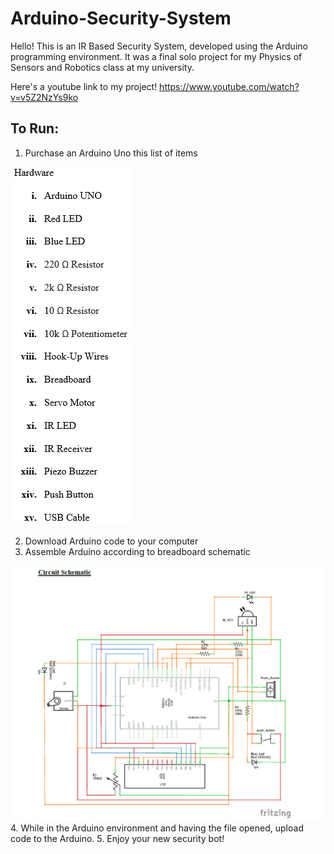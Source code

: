 # Arduino-Security-System

Hello! This is an IR Based Security System, developed using the Arduino programming environment. It was a final solo project for my Physics of Sensors and Robotics class at my university.

Here's a youtube link to my project! https://www.youtube.com/watch?v=v5Z2NzYs9ko

## To Run:
1. Purchase an Arduino Uno this list of items

![](https://github.com/Jphamster101/Arduino-Security-System/blob/master/list_of_materials.PNG)

2. Download Arduino code to your computer
3. Assemble Arduino according to breadboard schematic

![](https://github.com/Jphamster101/Arduino-Security-System/blob/master/schematic.PNG)
4. While in the Arduino environment and having the file opened, upload code to the Arduino.
5. Enjoy your new security bot!
